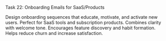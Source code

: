 Task 22: Onboarding Emails for SaaS/Products

Design onboarding sequences that educate, motivate, and activate new users. Perfect for SaaS tools and subscription products. Combines clarity with welcome tone. Encourages feature discovery and habit formation. Helps reduce churn and increase satisfaction.
